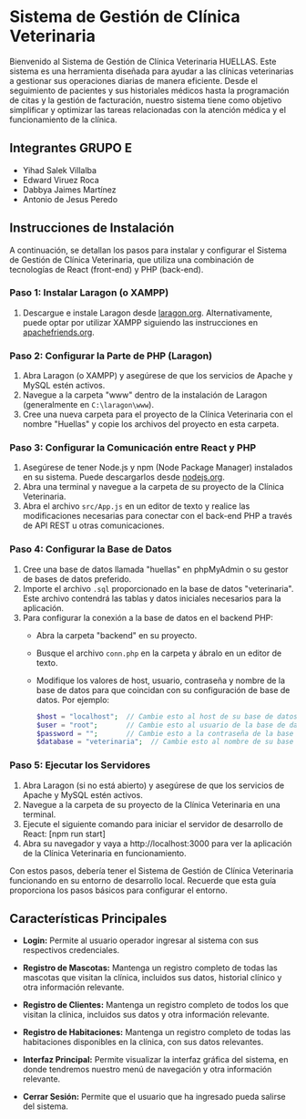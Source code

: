 # Sistema de Gestión de Clínica Veterinaria

Bienvenido al Sistema de Gestión de Clínica Veterinaria HUELLAS. Este sistema es una herramienta diseñada para ayudar a las clínicas veterinarias a gestionar sus operaciones diarias de manera eficiente. Desde el seguimiento de pacientes y sus historiales médicos hasta la programación de citas y la gestión de facturación, nuestro sistema tiene como objetivo simplificar y optimizar las tareas relacionadas con la atención médica y el funcionamiento de la clínica.

## Integrantes GRUPO E
- Yihad Salek Villalba
- Edward Viruez Roca
- Dabbya Jaimes Martínez
- Antonio de Jesus Peredo

## Instrucciones de Instalación
A continuación, se detallan los pasos para instalar y configurar el Sistema de Gestión de Clínica Veterinaria, que utiliza una combinación de tecnologías de React (front-end) y PHP (back-end).

### Paso 1: Instalar Laragon (o XAMPP)
1. Descargue e instale Laragon desde [laragon.org](https://laragon.org/download/). Alternativamente, puede optar por utilizar XAMPP siguiendo las instrucciones en [apachefriends.org](https://www.apachefriends.org/download.html).

### Paso 2: Configurar la Parte de PHP (Laragon)
1. Abra Laragon (o XAMPP) y asegúrese de que los servicios de Apache y MySQL estén activos.
2. Navegue a la carpeta "www" dentro de la instalación de Laragon (generalmente en `C:\laragon\www`).
3. Cree una nueva carpeta para el proyecto de la Clínica Veterinaria con el nombre "Huellas" y copie los archivos del proyecto en esta carpeta.

### Paso 3: Configurar la Comunicación entre React y PHP
1. Asegúrese de tener Node.js y npm (Node Package Manager) instalados en su sistema. Puede descargarlos desde [nodejs.org](https://nodejs.org/).
2. Abra una terminal y navegue a la carpeta de su proyecto de la Clínica Veterinaria.
3. Abra el archivo `src/App.js` en un editor de texto y realice las modificaciones necesarias para conectar con el back-end PHP a través de API REST u otras comunicaciones.

### Paso 4: Configurar la Base de Datos
1. Cree una base de datos llamada "huellas" en phpMyAdmin o su gestor de bases de datos preferido.
2. Importe el archivo `.sql` proporcionado en la base de datos "veterinaria". Este archivo contendrá las tablas y datos iniciales necesarios para la aplicación.
3. Para configurar la conexión a la base de datos en el backend PHP:
   - Abra la carpeta "backend" en su proyecto.
   - Busque el archivo `conn.php` en la carpeta y ábralo en un editor de texto.
   - Modifique los valores de host, usuario, contraseña y nombre de la base de datos para que coincidan con su configuración de base de datos. Por ejemplo:

     ```php
     $host = "localhost";  // Cambie esto al host de su base de datos
     $user = "root";       // Cambie esto al usuario de la base de datos
     $password = "";       // Cambie esto a la contraseña de la base de datos
     $database = "veterinaria";  // Cambie esto al nombre de su base de datos

### Paso 5: Ejecutar los Servidores
1. Abra Laragon (si no está abierto) y asegúrese de que los servicios de Apache y MySQL estén activos.
2. Navegue a la carpeta de su proyecto de la Clínica Veterinaria en una terminal.
3. Ejecute el siguiente comando para iniciar el servidor de desarrollo de React: [npm run start]
4. Abra su navegador y vaya a http://localhost:3000 para ver la aplicación de la Clínica Veterinaria en funcionamiento.

Con estos pasos, debería tener el Sistema de Gestión de Clínica Veterinaria funcionando en su entorno de desarrollo local. Recuerde que esta guía proporciona los pasos básicos para configurar el entorno. 


## Características Principales
- **Login:** Permite al usuario operador ingresar al sistema con sus respectivos credenciales.

- **Registro de Mascotas:** Mantenga un registro completo de todas las mascotas que visitan la clínica, incluidos sus datos, historial clínico y otra información relevante.

- **Registro de Clientes:** Mantenga un registro completo de todos los que visitan la clínica, incluidos sus datos y otra información relevante.

- **Registro de Habitaciones:** Mantenga un registro completo de todas las habitaciones disponibles en la clínica, con sus datos relevantes.

- **Interfaz Principal:** Permite visualizar la interfaz gráfica del sistema, en donde tendremos nuestro menú de navegación y otra información relevante.

- **Cerrar Sesión:** Permite que el usuario que ha ingresado pueda salirse del sistema.




